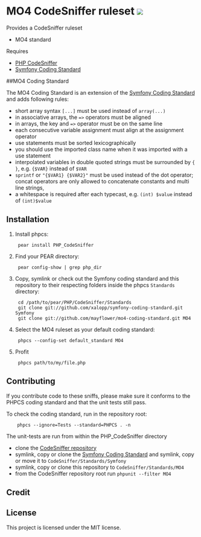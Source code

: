 # MO4 CodeSniffer ruleset <a href="https://travis-ci.org/mayflower/mo4-coding-standard/"><img src="https://secure.travis-ci.org/mayflower/mo4-coding-standard.png?branch=master"></a>

Provides a CodeSniffer ruleset

* MO4 standard

Requires

* [PHP CodeSniffer](https://github.com/squizlabs/PHP_CodeSniffer)
* [Symfony Coding Standard](https://github.com/xalopp/symfony-coding-standard)

##MO4 Coding Standard

The MO4 Coding Standard is an extension of the [Symfony Coding Standard](http://symfony.com/doc/current/contributing/code/standards.html) and adds following rules:

* short array syntax `[...]` must be used instead of  `array(...)`
* in associative arrays, the `=>` operators must be aligned
* in arrays, the key and `=>` operator must be on the same line
* each consecutive variable assignment must align at the assignment operator
* use statements must be sorted lexicographically
* you should use the imported class name when it was imported with a use statement
* interpolated variables in double quoted strings must be surrounded by `{ }`, e.g. `{$VAR}` instead of `$VAR`
* `sprintf` or `"{$VAR1} {$VAR2}"` must be used instead of the dot operator; concat operators are only allowed to concatenate constants and multi line strings,
* a whitespace is required after each typecast, e.g. `(int) $value` instead of `(int)$value`


## Installation

1. Install phpcs:

        pear install PHP_CodeSniffer

2. Find your PEAR directory:

        pear config-show | grep php_dir

3. Copy, symlink or check out the Symfony coding standard and this repository to their respecting folders inside the
   phpcs `Standards` directory:

        cd /path/to/pear/PHP/CodeSniffer/Standards
        git clone git://github.com/xalopp/symfony-coding-standard.git Symfony
        git clone git://github.com/mayflower/mo4-coding-standard.git MO4

4. Select the MO4 ruleset as your default coding standard:

        phpcs --config-set default_standard MO4

5. Profit

        phpcs path/to/my/file.php

## Contributing

If you contribute code to these sniffs, please make sure it conforms to the PHPCS coding standard and that the unit tests still pass.

To check the coding standard, run in the repository root:

        phpcs --ignore=Tests --standard=PHPCS . -n

The unit-tests are run from within the PHP_CodeSniffer directory

* clone the [CodeSniffer repository](https://github.com/squizlabs/PHP_CodeSniffer)
* symlink, copy or clone the [Symfony Coding Standard](https://github.com/xalopp/symfony-coding-standard) and symlink, copy or move it to `CodeSniffer/Standards/Symfony`
* symlink, copy or clone this repository to `CodeSniffer/Standards/MO4`
* from the CodeSniffer repository root run `phpunit --filter MO4`

## Credit


## License

This project is licensed under the MIT license.
